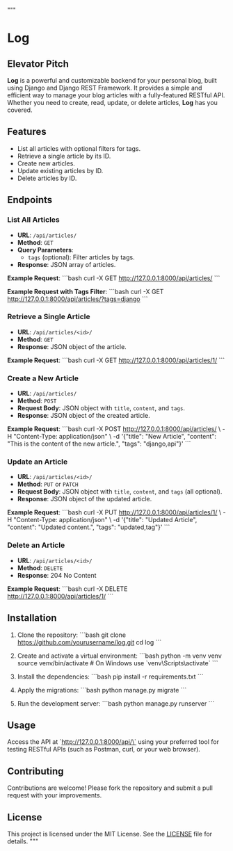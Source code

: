 """
# Log

## Elevator Pitch

**Log** is a powerful and customizable backend for your personal blog, built using Django and Django REST Framework. It provides a simple and efficient way to manage your blog articles with a fully-featured RESTful API. Whether you need to create, read, update, or delete articles, **Log** has you covered.

## Features

- List all articles with optional filters for tags.
- Retrieve a single article by its ID.
- Create new articles.
- Update existing articles by ID.
- Delete articles by ID.

## Endpoints

### List All Articles

- **URL**: `/api/articles/`
- **Method**: `GET`
- **Query Parameters**: 
  - `tags` (optional): Filter articles by tags.
- **Response**: JSON array of articles.

**Example Request**:
\`\`\`bash
curl -X GET http://127.0.0.1:8000/api/articles/
\`\`\`

**Example Request with Tags Filter**:
\`\`\`bash
curl -X GET http://127.0.0.1:8000/api/articles/?tags=django
\`\`\`

### Retrieve a Single Article

- **URL**: `/api/articles/<id>/`
- **Method**: `GET`
- **Response**: JSON object of the article.

**Example Request**:
\`\`\`bash
curl -X GET http://127.0.0.1:8000/api/articles/1/
\`\`\`

### Create a New Article

- **URL**: `/api/articles/`
- **Method**: `POST`
- **Request Body**: JSON object with `title`, `content`, and `tags`.
- **Response**: JSON object of the created article.

**Example Request**:
\`\`\`bash
curl -X POST http://127.0.0.1:8000/api/articles/ \\
-H "Content-Type: application/json" \\
-d '{"title": "New Article", "content": "This is the content of the new article.", "tags": "django,api"}'
\`\`\`

### Update an Article

- **URL**: `/api/articles/<id>/`
- **Method**: `PUT` or `PATCH`
- **Request Body**: JSON object with `title`, `content`, and `tags` (all optional).
- **Response**: JSON object of the updated article.

**Example Request**:
\`\`\`bash
curl -X PUT http://127.0.0.1:8000/api/articles/1/ \\
-H "Content-Type: application/json" \\
-d '{"title": "Updated Article", "content": "Updated content.", "tags": "updated,tag"}'
\`\`\`

### Delete an Article

- **URL**: `/api/articles/<id>/`
- **Method**: `DELETE`
- **Response**: 204 No Content

**Example Request**:
\`\`\`bash
curl -X DELETE http://127.0.0.1:8000/api/articles/1/
\`\`\`

## Installation

1. Clone the repository:
    \`\`\`bash
    git clone https://github.com/yourusername/log.git
    cd log
    \`\`\`

2. Create and activate a virtual environment:
    \`\`\`bash
    python -m venv venv
    source venv/bin/activate  # On Windows use \`venv\\Scripts\\activate\`
    \`\`\`

3. Install the dependencies:
    \`\`\`bash
    pip install -r requirements.txt
    \`\`\`

4. Apply the migrations:
    \`\`\`bash
    python manage.py migrate
    \`\`\`

5. Run the development server:
    \`\`\`bash
    python manage.py runserver
    \`\`\`

## Usage

Access the API at \`http://127.0.0.1:8000/api/\` using your preferred tool for testing RESTful APIs (such as Postman, curl, or your web browser).

## Contributing

Contributions are welcome! Please fork the repository and submit a pull request with your improvements.

## License

This project is licensed under the MIT License. See the [LICENSE](LICENSE) file for details.
"""
